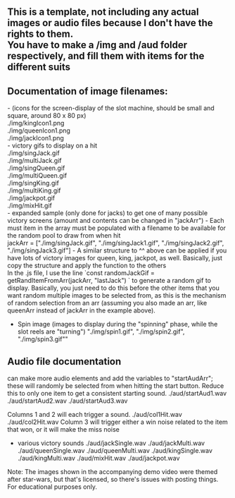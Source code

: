 </br>This is a template, not including any actual images or audio files because I don't have the rights to them. 
</br>You have to make a /img and /aud folder respectively, and fill them with items for the different suits
---
<h2> Documentation of image filenames: </h2>
- (icons for the screen-display of the slot machine, should be small and square, around 80 x 80 px)
</br>./img/kingIcon1.png
</br>./img/queenIcon1.png
</br>./img/jackIcon1.png
</br>
- victory gifs to display on a hit
</br>./img/singJack.gif
</br>./img/multiJack.gif
</br>./img/singQueen.gif
</br>./img/multiQueen.gif
</br>./img/singKing.gif
</br>./img/multiKing.gif
</br>./img/jackpot.gif
</br>./img/mixHit.gif
</br>
- expanded sample (only done for jacks) to get one of many possible victory screens (amount and contents can be changed in "jackArr")
- Each must item in the array must be populated with a filename to be available for the random pool to draw from when hit
</br> jackArr = ["./img/singJack.gif", "./img/singJack1.gif", "./img/singJack2.gif", "./img/singJack3.gif"]
- A similar structure to ^^ above can be applied if you have lots of victory images for queen, king, jackpot, as well. Basically, just copy the structure and apply the function to the others
</br> In the .js file, I use the line `const randomJackGif = getRandItemFromArr(jackArr, "lastJack") ` to generate a random gif to display. Basically, you just need to do this before the other items that you want random multiple images to be selected from, as this is the mechanism of random selection from an arr (assuming you also made an arr, like queenArr instead of jackArr in the example above).

- Spin image (images to display during the "spinning" phase, while the slot reels are "turning")
"./img/spin1.gif", "./img/spin2.gif", "./img/spin3.gif""


<h2> Audio file documentation </h2>
can make more audio elements and add the variables to "startAudArr"; these will randomly be selected from when hitting the start button.
Reduce this to only one item to get a consistent starting sound.
./aud/startAud1.wav
./aud/startAud2.wav
./aud/startAud3.wav

Columns 1 and 2 will each trigger a sound.
./aud/col1Hit.wav
./aud/col2Hit.wav
Column 3 will trigger either a win noise related to the item that won, or it will make the miss noise

- various victory sounds 
./aud/jackSingle.wav
./aud/jackMulti.wav
./aud/queenSingle.wav
./aud/queenMulti.wav
./aud/kingSingle.wav
./aud/kingMulti.wav
./aud/mixHit.wav
./aud/jackpot.wav

Note:
The images shown in the accompanying demo video were themed after star-wars, but that's licensed, so there's issues with posting things.
For educational purposes only.
